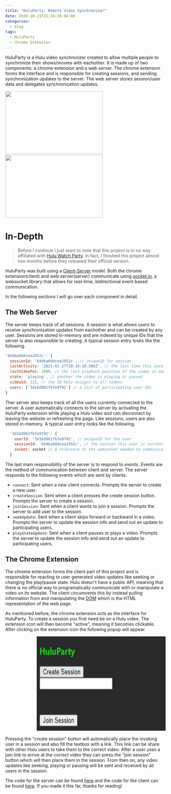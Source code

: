 ```yaml
---
title: "HuluParty: Remote Video Synchronizer"
date: 2020-10-21T15:34:30-04:00
categories:
  - blog
tags:
  - HuluParty
  - Chrome Extension
---
```


HuluParty is a Hulu video synchronizer created to allow multiple people to synchronize their shows/movies with eachother. It is made up of two components: a chrome extension and a web server. The chrome extension forms the interface and is responsible for creating sessions, and sending synchronization updates to the server. The web server stores session/user data and delegates synchronization updates.

<div>
  <img style="text-align: left" src="/assets/gifs/shrek_gif.gif" width = "310" height = "200"/>
  <img style="test-align: right" src="/assets/gifs/shrek_gif.gif" width = "310" height = "200"/>
</div>

# In-Depth
> Before I continue I just want to note that this project is in no way affiliated with [Hulu Watch Party](https://help.hulu.com/s/article/watch-party). In fact, I finished this project almost two months before they released their official version.

HuluParty was built using a [Client-Server](https://en.wikipedia.org/wiki/Client%E2%80%93server_model) model. Both the chrome extension(client) and web server(server) communicate using [socket.io](https://socket.io/docs/v3/index.html),
a websocket library that allows for real-time, bidirectional event based communication.

In the following sections I will go over each component in detail.

## The Web Server
The server keeps track of all sessions. A session is what allows users to receive synchronization updates from eachother and can be created by any user. Sessions are stored in-memory and are indexed by unique IDs that the server is also responsible to creating. A typical session entry looks like the following.
```javascript
'84dba68dcea2952c': {
  sessionId: '84dba68dcea2952c', // uniqueID for session
  lastActivity: '2021-01-27T20:19:10.596Z', // the last time this session was updated
  lastVideoPos: 1800, // the last playback position of the video in seconds
  state: 'playing', // whether the video is playing or paused
  videoId: 123, // the ID Hulu assigns to all videos
  users: ['3d16d961f67e9792'] // a list of participating user IDs
}
```

Ther server also keeps track of all the users currently connected to the server. A user automatically connects to the server by activating the HuluParty extension while playing a Hulu video and can disconnect by leaving the website or refreshing the page. Like sessions, users are also stored in-memory. A typical user entry looks like the following.
```javascript
  '3d16d961f67e9792': {
    userId: '3d16d961f67e9792', // uniqueID for the user
    sessionId: '84dba68dcea2952c', // the session this user is currently in. Initially this field is empty
    socket: socket // A reference to the websocket needed to communicate with this user
  }
```
The last main responsibility of the server is to respond to *events*. Events are the method of communication between client and server. The server responds to the following events which are sent by clients.

- `connect`: Sent when a new client connects. Prompts the server to create a new user.
- `createSession`: Sent when a client presses the create session button. Prompts the server to create a session.
- `joinSession`: Sent when a client wants to join a session. Prompts the server to add user to the session.
- `seekUpdate`: Sent when a client skips forward or backward in a video. Prompts the server to update the session info and send out an update to participating users.
- `playStateUpdate`: Sent when a client pauses or plays a video. Prompts the server to update the session info and send out an update to participating users.

## The Chrome Extension

The chrome extension forms the client part of this project and is responsible for reacting to user generated video updates like seeking or changing the play/pause state. Hulu doesn't have a public API, meaning that there is no official way to programatically communicate with or manipulate a video on its website. The client circumvents this by instead pulling information from and manipulating the [DOM](https://developer.mozilla.org/en-US/docs/Web/API/Document_Object_Model/Introduction) which is the HTML representation of the web page.

As mentioned before, the chrome extension acts as the interface for HuluParty. To create a session you first need be on a Hulu video. The extension icon will then become "active", meaning it becomes clickable. After clicking on the extension icon the following popup will appear.

<img style="margin-left: 100px;" src="/assets/images/popup_cap.png" width = "410" height = "300"/>

Pressing the "create session" button will automatically place the invoking user in a session and also fill the textbox with a link. This link can be share with other Hulu users to take them to the correct video. After a user uses a join link to arrive at the correct video they can press the "join session" button which will then place them in the session. From then on, any video updates like seeking, playing or pausing will be sent and received by all users in the session. 

The code for the server can be found [here](https://github.com/kcharellano/huluparty-server) and the code for the client can be found [here](https://github.com/kcharellano/huluparty-client). If you made it this far, thanks for reading!
